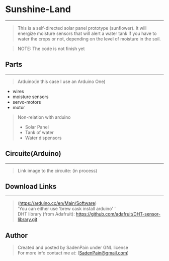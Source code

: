 # Sunshine-Land
---
>This is a self-directed solar panel prototype (sunflower). It will energize moisture sensors that will alert a water tank if you have to water the crops or not, depending on the level of moisture in the soil.

> NOTE: The code is not finish yet

## Parts
---
> Arduino(in this case I use an Arduino One)
  * wires
  * moisture sensors
  * servo-motors
  * motor

> Non-relation with arduino
> - Solar Panel
> - Tank of water
> - Water dispensors

## Circuite(Arduino)
---
> Link image to the circuite: (in process)

## Download Links
---
> (https://arduino.cc/en/Main/Software) \
> 'You can either use 'brew cask install arduino' ' \
> DHT library (from Adafruit): https://github.com/adafruit/DHT-sensor-library.git
## Author
> Created and posted by SadenPain under GNL license \
> For more info contact me at:
> (SadenPain@gmail.com)
